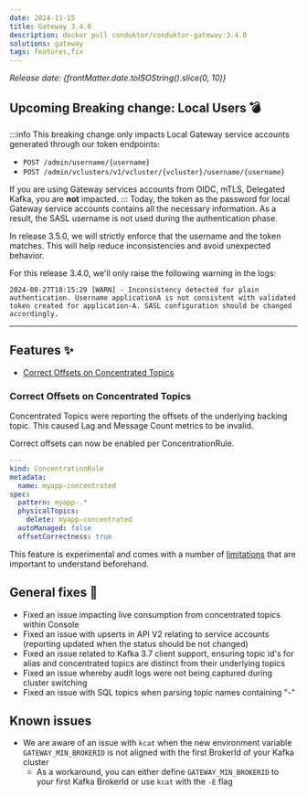 ```yaml
---
date: 2024-11-15
title: Gateway 3.4.0
description: docker pull conduktor/conduktor-gateway:3.4.0
solutions: gateway
tags: features,fix
---
```


*Release date: {frontMatter.date.toISOString().slice(0, 10)}*

## Upcoming Breaking change: Local Users 💣
:::info
This breaking change only impacts Local Gateway service accounts generated through our token endpoints:
- `POST /admin/username/{username}`
- `POST /admin/vclusters/v1/vcluster/{vcluster}/username/{username}`

If you are using Gateway services accounts from OIDC, mTLS, Delegated Kafka, you are **not** impacted.
:::
Today, the token as the password for local Gateway service accounts contains all the necessary information. As a result, the SASL username is not used during the authentication phase.  

In release 3.5.0, we will strictly enforce that the username and the token matches. This will help reduce inconsistencies and avoid unexpected behavior.

For this release 3.4.0, we'll only raise the following warning in the logs:  
````
2024-08-27T18:15:29 [WARN] - Inconsistency detected for plain authentication. Username applicationA is not consistent with validated token created for application-A. SASL configuration should be changed accordingly.
````

***

## Features ✨

- [Correct Offsets on Concentrated Topics](#correct-offsets-on-concentrated-topics)

### Correct Offsets on Concentrated Topics

Concentrated Topics were reporting the offsets of the underlying backing topic. This caused Lag and Message Count metrics to be invalid.

Correct offsets can now be enabled per ConcentrationRule.
````yaml
---
kind: ConcentrationRule
metadata:
  name: myapp-concentrated
spec:
  pattern: myapp-.*
  physicalTopics:
    delete: myapp-concentrated
  autoManaged: false
  offsetCorrectness: true
````

This feature is experimental and comes with a number of [limitations](/gateway/concepts/logical-topics/concentrated-topics#message-count--lag-offset-incorrectness) that are important to understand beforehand.


## General fixes 🔨

- Fixed an issue impacting live consumption from concentrated topics within Console
- Fixed an issue with upserts in API V2 relating to service accounts (reporting updated when the status should be not changed)
- Fixed an issue related to Kafka 3.7 client support, ensuring topic id's for alias and concentrated topics are distinct from their underlying topics
- Fixed an issue whereby audit logs were not being captured during cluster switching
- Fixed an issue with SQL topics when parsing topic names containing "-"


## Known issues
- We are aware of an issue with `kcat` when the new environment variable `GATEWAY_MIN_BROKERID` is not aligned with the first BrokerId of your Kafka cluster
  - As a workaround, you can either define `GATEWAY_MIN_BROKERID` to your first Kafka BrokerId or use `kcat` with the `-E` flag
